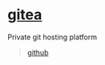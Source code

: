 # [gitea](https://about.gitea.com/)

Private git hosting platform

> [github](https://github.com/go-gitea/gitea)

